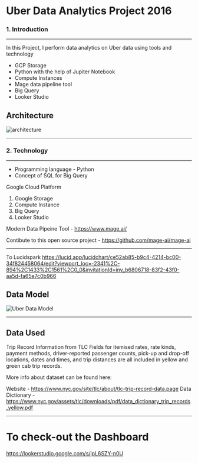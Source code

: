 # Uber Data Analytics Project 2016 


### 1. Introduction 
_______________________________________________________

In this Project, I perform data analytics on Uber data using tools and technology
   
   - GCP Storage
   - Python with the help of Jupiter Notebook
   - Compute Instances
   - Mage data pipeline tool
   - Big Query
   - Looker Studio

## Architecture
![architecture](https://github.com/kunal1300/Uber_Project/assets/46293411/730dca14-9e46-4308-a039-d8350b6a6312)
_____________________________________________________________________________________________________________

### 2. Technology 
________________________________________________________________
 - Programming language - Python
 - Concept of SQL for Big Query
   
Google Cloud Platform
  
  1. Google Storage 
  2. Compute Instance
  3. Big Query
  4. Looker Studio

Modern Data Pipeine Tool - https://www.mage.ai/

Contibute to this open source project - https://github.com/mage-ai/mage-ai
________________________________________________________________________________________________________________
To Lucidspark
https://lucid.app/lucidchart/ce52ab85-b9c4-4214-bc00-34f824458064/edit?viewport_loc=-2341%2C-894%2C1433%2C1561%2C0_0&invitationId=inv_b6806718-83f2-43f0-aa5d-fa65e7c0b966

## Data Model
![Uber Data Model](https://github.com/kunal1300/Uber_Project/assets/46293411/cfccb335-dc3f-4fcf-9c20-d7348663ea3d)
__________________________________________________________________________________

## Data Used
Trip Record Information from TLC Fields for itemised rates, rate kinds, payment methods, driver-reported passenger counts, pick-up and drop-off locations, dates and times, and trip distances are all included in yellow and green cab trip records.

More info about dataset can be found here:

Website - https://www.nyc.gov/site/tlc/about/tlc-trip-record-data.page
Data Dictionary - https://www.nyc.gov/assets/tlc/downloads/pdf/data_dictionary_trip_records_yellow.pdf
______________________________________________________________________________________________

# To check-out the Dashboard

https://lookerstudio.google.com/s/jpL6SZY-n0U















